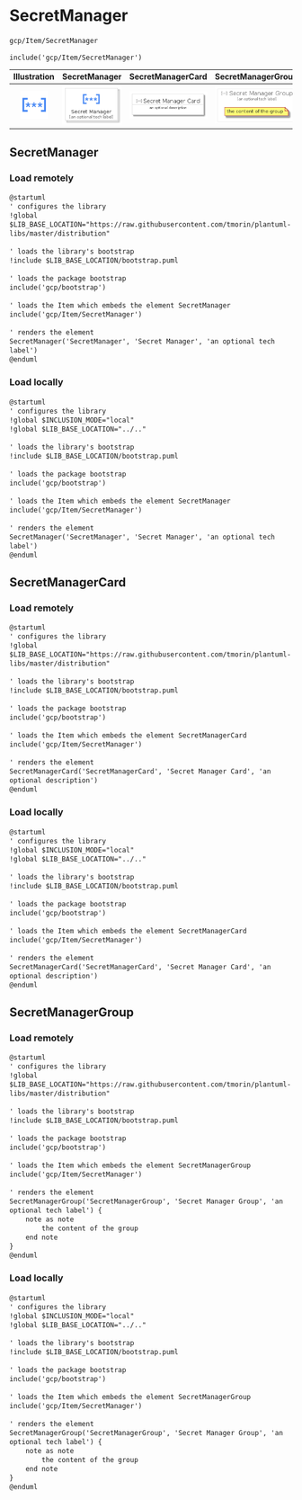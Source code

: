 # SecretManager


```text
gcp/Item/SecretManager
```

```text
include('gcp/Item/SecretManager')
```



| Illustration | SecretManager | SecretManagerCard | SecretManagerGroup |
| :---: | :---: | :---: | :---: |
| ![illustration for Illustration](../../gcp/Item/SecretManager.png) | ![illustration for SecretManager](../../gcp/Item/SecretManager.Local.png) | ![illustration for SecretManagerCard](../../gcp/Item/SecretManagerCard.Local.png) | ![illustration for SecretManagerGroup](../../gcp/Item/SecretManagerGroup.Local.png) |




## SecretManager

### Load remotely
```plantuml
@startuml
' configures the library
!global $LIB_BASE_LOCATION="https://raw.githubusercontent.com/tmorin/plantuml-libs/master/distribution"

' loads the library's bootstrap
!include $LIB_BASE_LOCATION/bootstrap.puml

' loads the package bootstrap
include('gcp/bootstrap')

' loads the Item which embeds the element SecretManager
include('gcp/Item/SecretManager')

' renders the element
SecretManager('SecretManager', 'Secret Manager', 'an optional tech label')
@enduml
```

### Load locally
```plantuml
@startuml
' configures the library
!global $INCLUSION_MODE="local"
!global $LIB_BASE_LOCATION="../.."

' loads the library's bootstrap
!include $LIB_BASE_LOCATION/bootstrap.puml

' loads the package bootstrap
include('gcp/bootstrap')

' loads the Item which embeds the element SecretManager
include('gcp/Item/SecretManager')

' renders the element
SecretManager('SecretManager', 'Secret Manager', 'an optional tech label')
@enduml
```

## SecretManagerCard

### Load remotely
```plantuml
@startuml
' configures the library
!global $LIB_BASE_LOCATION="https://raw.githubusercontent.com/tmorin/plantuml-libs/master/distribution"

' loads the library's bootstrap
!include $LIB_BASE_LOCATION/bootstrap.puml

' loads the package bootstrap
include('gcp/bootstrap')

' loads the Item which embeds the element SecretManagerCard
include('gcp/Item/SecretManager')

' renders the element
SecretManagerCard('SecretManagerCard', 'Secret Manager Card', 'an optional description')
@enduml
```

### Load locally
```plantuml
@startuml
' configures the library
!global $INCLUSION_MODE="local"
!global $LIB_BASE_LOCATION="../.."

' loads the library's bootstrap
!include $LIB_BASE_LOCATION/bootstrap.puml

' loads the package bootstrap
include('gcp/bootstrap')

' loads the Item which embeds the element SecretManagerCard
include('gcp/Item/SecretManager')

' renders the element
SecretManagerCard('SecretManagerCard', 'Secret Manager Card', 'an optional description')
@enduml
```

## SecretManagerGroup

### Load remotely
```plantuml
@startuml
' configures the library
!global $LIB_BASE_LOCATION="https://raw.githubusercontent.com/tmorin/plantuml-libs/master/distribution"

' loads the library's bootstrap
!include $LIB_BASE_LOCATION/bootstrap.puml

' loads the package bootstrap
include('gcp/bootstrap')

' loads the Item which embeds the element SecretManagerGroup
include('gcp/Item/SecretManager')

' renders the element
SecretManagerGroup('SecretManagerGroup', 'Secret Manager Group', 'an optional tech label') {
    note as note
        the content of the group
    end note
}
@enduml
```

### Load locally
```plantuml
@startuml
' configures the library
!global $INCLUSION_MODE="local"
!global $LIB_BASE_LOCATION="../.."

' loads the library's bootstrap
!include $LIB_BASE_LOCATION/bootstrap.puml

' loads the package bootstrap
include('gcp/bootstrap')

' loads the Item which embeds the element SecretManagerGroup
include('gcp/Item/SecretManager')

' renders the element
SecretManagerGroup('SecretManagerGroup', 'Secret Manager Group', 'an optional tech label') {
    note as note
        the content of the group
    end note
}
@enduml
```

